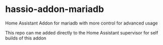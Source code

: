 # hassio-addon-mariadb
Home Assistant Addon for mariadb with more control for advanced usage

This repo can me added directly to the Home Assistant supervisor for self builds of this addon
